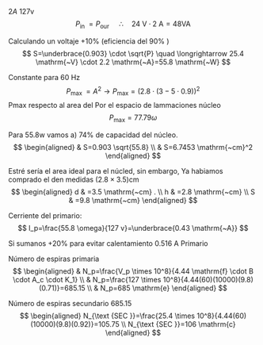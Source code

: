 $2 A$
$127 \mathrm{v}$
$$
P_{\text {in }}=P_{\text {our }} \quad \therefore \quad 24 \mathrm{~V} \cdot 2 \mathrm{~A}=48 \mathrm{VA}
$$

Calculando un voltaje $+10 \%$ (eficiencia del $90 \%$ )
$$
S=\underbrace{0.903} \cdot \sqrt{P} \quad \longrightarrow 25.4 \mathrm{~V} \cdot 2.2 \mathrm{~A}=55.8 \mathrm{~W}
$$

Constante para $60 \mathrm{~Hz}$
$$
P_{\text {max }}=A^2 \rightarrow P_{\max }=(2.8 \cdot(3-5 \cdot 0.9))^2
$$
Pmax respecto
al area del
Por el espacio
de lammaciones
núcleo
$$
P_{\max }=77.79 \omega
$$

Para 55.8w vamos a) 74\% de capacidad del núcleo.
$$
\begin{aligned}
& S=0.903 \sqrt{55.8} \\
& S=6.7453 \mathrm{~cm}^2
\end{aligned}
$$

Estré sería el area ideal para el núcled, sin embargo, Ya habiamos comprado el den medidas $(2.8 \times 3.5) \mathrm{cm}$
$$
\begin{aligned}
d & =3.5 \mathrm{~cm} . \\
h & =2.8 \mathrm{~cm} \\
S & =9.8 \mathrm{~cm}
\end{aligned}
$$

Cerriente del primario:
$$
I_p=\frac{55.8 \omega}{127 v}=\underbrace{0.43 \mathrm{~A}}
$$

Si sumanos $+20 \%$ para evitar calentamiento $0.516 \mathrm{~A}$ Primario

Número de espiras primaria
$$
\begin{aligned}
& N_p=\frac{V_p \times 10^8}{4.44 \mathrm{f} \cdot B \cdot A_c \cdot K_1} \\
& N_p=\frac{127 \times 10^8}{4.44(60)(10000)(9.8)(0.71)}=685.15 \\
& N_p=685 \mathrm{e}
\end{aligned}
$$

Número de espiras secundario
685.15
$$
\begin{aligned}
N_{\text {SEC }}=\frac{25.4 \times 10^8}{4.44(60)(10000)(9.8)(0.92)}=105.75 \\
N_{\text {SEC }}=106 \mathrm{c}
\end{aligned}
$$